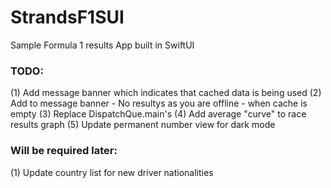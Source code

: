 # StrandsF1SUI
Sample Formula 1 results App built in SwiftUI

### TODO:

(1) Add message banner which indicates that cached data is being used
(2) Add to message banner - No resultys as you are offline - when cache is empty
(3) Replace DispatchQue.main's
(4) Add average "curve" to race results graph
(5) Update permanent number view for dark mode

### Will be required later:
(1) Update country list for new driver nationalities

